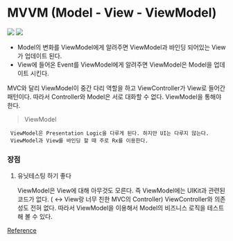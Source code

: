 # MVVM (Model - View - ViewModel)

<img src = "https://img1.daumcdn.net/thumb/R1280x0/?scode=mtistory2&fname=https%3A%2F%2Ft1.daumcdn.net%2Fcfile%2Ftistory%2F99FF8F385C97A2CD3B">

<img src = "https://img1.daumcdn.net/thumb/R1280x0/?scode=mtistory2&fname=https%3A%2F%2Fblog.kakaocdn.net%2Fdn%2Fbn1Udk%2FbtqDQbP5qek%2Fz1qsoTEU7KL67Yhqkb2mO0%2Fimg.png">

- Model의 변화를 ViewModel에게 알려주면 ViewModel과 바인딩 되어있는 View가 업데이트 된다.
- View에 들어온 Event를 ViewModel에게 알려주면 ViewModel은 Model을 업데이트 시킨다.

MVC와 달리 ViewModel이 중간 다리 역할을 하고 ViewController가 View로 들어간 패턴이다. 따라서 Controller와 Model은 서로 대화할 수 없다. ViewModel을 통해야한다.

> ViewModel

     ViewModel은 Presentation Logic을 다루게 된다. 하지만 UI는 다루지 않는다.
     ViewModel과 View를 바인딩 할 때 주로 Rx를 이용한다.

### 장점

1. 유닛테스팅 하기 좋다

   ViewModel은 View에 대해 아무것도 모른다. 즉 ViewModel에는 UIKit과 관련된 코드가 없다. ( ↔ View랑 너무 친한 MVC의 Controller) ViewController와 의존성도 전혀 없다. 따라서 ViewModel을 이용해서 Model의 비즈니스 로직을 테스트해 볼 수 있다.

[Reference](https://eunjin3786.tistory.com/31)
